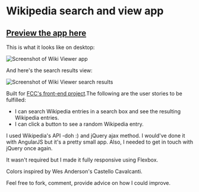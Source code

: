 # Wikipedia search and view app

## [Preview the app here](https://emimnemonic.github.io/Wiki-Viewer/)

This is what it looks like on desktop:

![Screenshot of Wiki Viewer app](../img/screencapt1.png "Main view of app")

And here's the search results view:

![Screenshot of Wiki Viewer search results](../img/screencapt2.png "Search results view of app")

Built for [FCC's front-end project](https://www.freecodecamp.com/challenges/build-a-wikipedia-viewer).The following are the user stories to be fulfilled:

* I can search Wikipedia entries in a search box and see the resulting Wikipedia entries.
* I can click a button to see a random Wikipedia entry.

I used Wikipedia's API -doh :) and jQuery ajax method. I would've done it with AngularJS but it's a pretty small app. Also, I needed to get in touch with jQuery once again. 

It wasn't required but I made it fully responsive using Flexbox.

Colors inspired by Wes Anderson's Castello Cavalcanti.

Feel free to fork, comment, provide advice on how I could improve.